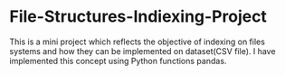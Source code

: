 # File-Structures-Indiexing-Project
This is a mini project which reflects the objective of indexing on files systems and how they can be implemented on dataset(CSV file). I have implemented this concept using Python functions pandas.
